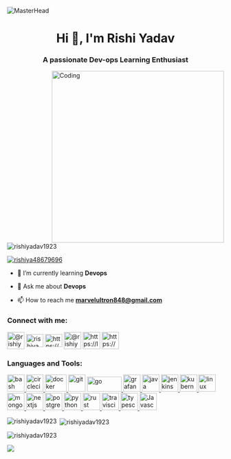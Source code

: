![MasterHead](https://miro.medium.com/max/1400/1*mqv03KrlG5LK2XU1uV4LJg.gif)
<h1 align="center">Hi 👋, I'm Rishi Yadav</h1>
<h3 align="center">A passionate Dev-ops Learning Enthusiast</h3>
<img align="right" alt="Coding" width="400" src="https://cdn.dribbble.com/users/1162077/screenshots/3848914/programmer.gif">

<p align="left"> <img src="https://komarev.com/ghpvc/?username=rishiyadav1923&label=Profile%20views&color=0e75b6&style=flat" alt="rishiyadav1923" /> </p>

<p align="left"> <a href="https://twitter.com/rishiya48679696" target="blank"><img src="https://img.shields.io/twitter/follow/rishiya48679696?logo=twitter&style=for-the-badge" alt="rishiya48679696" /></a> </p>

- 🌱 I’m currently learning **Devops**

- 💬 Ask me about **Devops**

- 📫 How to reach me **marvelultron848@gmail.com**

<h3 align="left">Connect with me:</h3>
<p align="left">
<a href="https://dev.to/@rishiyadav1923" target="blank"><img align="center" src="https://res.cloudinary.com/practicaldev/image/fetch/s--R9qwOwpC--/c_limit%2Cf_auto%2Cfl_progressive%2Cq_auto%2Cw_880/https://thepracticaldev.s3.amazonaws.com/i/78hs31fax49uwy6kbxyw.png" alt="@rishiyadav1923" height="40" width="40" /></a>
<a href="https://twitter.com/rishiya48679696" target="blank"><img align="center" src="https://camo.githubusercontent.com/c58e07fb34a45fd051183258b5860608dd86ac98dd151d0522e0575966082b88/68747470733a2f2f63646e2e6a7364656c6976722e6e65742f6e706d2f73696d706c652d69636f6e7340332e302e312f69636f6e732f747769747465722e737667" alt="rishiya48679696" height="30" width="40" /></a>
<a href="https://www.linkedin.com/in/rishi-yadav-bb74081aa/" target="blank"><img align="center" src="https://camo.githubusercontent.com/28bbd2596707954793abeff9eb24d343c1c78b7bf184b90294b4b190c6097a65/68747470733a2f2f63646e2e6a7364656c6976722e6e65742f6e706d2f73696d706c652d69636f6e7340332e302e312f69636f6e732f6c696e6b6564696e2e737667" alt="https://www.linkedin.com/in/rishi-yadav-bb74081aa" height="30" width="40" /></a>
<a href="https://hashnode.com/@rishiyadav1923" target="blank"><img align="center" src="https://cdn.hashnode.com/res/hashnode/image/upload/v1669822707645/YPQMVe3DI.png" alt="@rishiyadav1923" height="40" width="40" /></a>
<a href="https://leetcode.com/marvelultron848/" target="blank"><img align="center" src="https://cdn.icon-icons.com/icons2/2389/PNG/512/leetcode_logo_icon_145113.png" alt="https://leetcode.com/marvelultron848/" height="40" width="40" /></a>
<a href="https://discord.gg/uVWtdcfn" target="blank"><img align="center" src="https://www.freeiconspng.com/uploads/discord-black-icon-1.png" alt="https://discord.gg/uVWtdcfn" height="40" width="40" /></a>
</p>

<h3 align="left">Languages and Tools:</h3>
<p align="Left"> <a href="https://www.gnu.org/software/bash/" target="_blank" rel="noreferrer"> <img src="https://www.vectorlogo.zone/logos/gnu_bash/gnu_bash-icon.svg" alt="bash" width="40" height="40"/> </a> <a href="https://circleci.com" target="_blank" rel="noreferrer"> <img src="https://www.vectorlogo.zone/logos/circleci/circleci-icon.svg" alt="circleci" width="40" height="40"/> </a>  <a href="https://www.docker.com/" target="_blank" rel="noreferrer"> <img src="https://www.docker.com/wp-content/uploads/2022/03/Moby-logo.png" alt="docker" width="50" height="40"/> </a>  <img src="https://www.vectorlogo.zone/logos/git-scm/git-scm-icon.svg" alt="git" width="40" height="40"/> </a> <a href="https://golang.org" target="_blank" rel="noreferrer"> <img src="https://encrypted-tbn0.gstatic.com/images?q=tbn:ANd9GcTcixH8DuHU4wthKK7RT2B75rE2Qrv9uVz4IHEqG86oXrPxLyuU5aIr39OObwlD1TSs1io&usqp=CAU" alt="go" width="80" height="35"/> </a> <a href="https://grafana.com" target="_blank" rel="noreferrer"> <img src="https://www.vectorlogo.zone/logos/grafana/grafana-icon.svg" alt="grafana" width="40" height="40"/> </a> <a href="https://www.java.com" target="_blank" rel="noreferrer"> <img src="https://cdn-icons-png.flaticon.com/512/226/226777.png" alt="java" width="40" height="40"/> </a> <a href="https://www.jenkins.io" target="_blank" rel="noreferrer"> <img src="https://www.vectorlogo.zone/logos/jenkins/jenkins-icon.svg" alt="jenkins" width="40" height="40"/> </a> <a href="https://kubernetes.io" target="_blank" rel="noreferrer"> <img src="https://www.vectorlogo.zone/logos/kubernetes/kubernetes-icon.svg" alt="kubernetes" width="40" height="40"/> </a> <a href="https://www.linux.org/" target="_blank" rel="noreferrer"> <img src="https://toppng.com/uploads/preview/tux-linux-logo-start-button-icon-linux-11562927335gdm2cpaczy.png" alt="linux" width="40" height="40"/> </a> <a href="https://www.mongodb.com/" target="_blank" rel="noreferrer"> <img src="https://www.tutorialsteacher.com/Content/images/home/mongodb.svg" alt="mongodb" width="40" height="40"/> </a> <a href="https://nextjs.org/" target="_blank" rel="noreferrer"> <img src="https://cdn.worldvectorlogo.com/logos/nextjs-2.svg" alt="nextjs" width="40" height="40"/> </a> <a href="https://www.postgresql.org" target="_blank" rel="noreferrer"> <img src="https://upload.wikimedia.org/wikipedia/commons/thumb/2/29/Postgresql_elephant.svg/640px-Postgresql_elephant.svg.png" alt="postgresql" width="40" height="40"/> </a> <a href="https://www.python.org" target="_blank" rel="noreferrer"> <img src="https://upload.wikimedia.org/wikipedia/commons/thumb/c/c3/Python-logo-notext.svg/800px-Python-logo-notext.svg.png" alt="python" width="40" height="40"/> </a> <a href="https://www.rust-lang.org" target="_blank" rel="noreferrer"> <img src="https://upload.wikimedia.org/wikipedia/commons/thumb/d/d5/Rust_programming_language_black_logo.svg/1200px-Rust_programming_language_black_logo.svg.png" alt="rust" width="40" height="40"/> </a> <a href="https://travis-ci.org" target="_blank" rel="noreferrer"> <img src="https://www.vectorlogo.zone/logos/travis-ci/travis-ci-icon.svg" alt="travisci" width="40" height="40"/> </a> <a href="https://www.typescriptlang.org/" target="_blank" rel="noreferrer"> <img src="https://upload.wikimedia.org/wikipedia/commons/thumb/4/4c/Typescript_logo_2020.svg/1200px-Typescript_logo_2020.svg.png" alt="typescript" width="40" height="40"/> </a> <a href="https://www.javascript.com/" target="_blank" rel="noreferrer"> <img src="https://www.computerhope.com/jargon/j/javascript.png" alt="Javascript" width="40" height="40"/> </a></p>


<p><img align="left" src="https://github-readme-stats.vercel.app/api/top-langs/?username=rishiyadav1923&langs_count=9&layout=compact" alt="rishiyadav1923" /></p>

<p>&nbsp;<img align="center" src="https://github-readme-stats.vercel.app/api?username=rishiyadav1923&show_icons=true&locale=en" alt="rishiyadav1923" /></p>

<p><img align="center" src="https://github-readme-streak-stats.herokuapp.com/?user=rishiyadav1923&" alt="rishiyadav1923" /></p>

<p><img align ="center" src="https://github-profile-trophy.vercel.app/?username=rishiyadav1923&row=1&column=6&theme=flat"></p>
